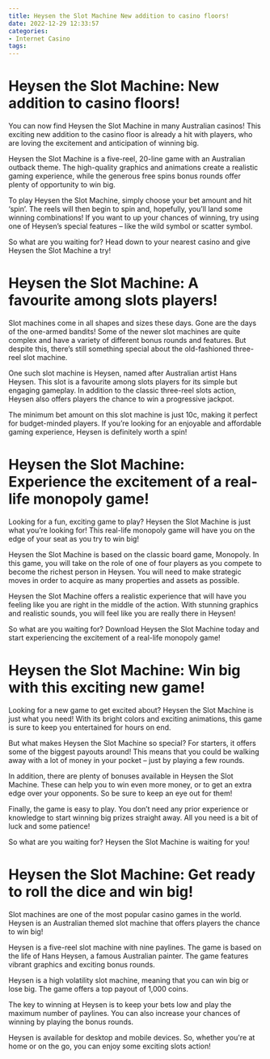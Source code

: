 ```yaml
---
title: Heysen the Slot Machine New addition to casino floors!
date: 2022-12-29 12:33:57
categories:
- Internet Casino
tags:
---
```



#  Heysen the Slot Machine: New addition to casino floors!

You can now find Heysen the Slot Machine in many Australian casinos! This exciting new addition to the casino floor is already a hit with players, who are loving the excitement and anticipation of winning big.

Heysen the Slot Machine is a five-reel, 20-line game with an Australian outback theme. The high-quality graphics and animations create a realistic gaming experience, while the generous free spins bonus rounds offer plenty of opportunity to win big.

To play Heysen the Slot Machine, simply choose your bet amount and hit ‘spin’. The reels will then begin to spin and, hopefully, you’ll land some winning combinations! If you want to up your chances of winning, try using one of Heysen’s special features – like the wild symbol or scatter symbol.

So what are you waiting for? Head down to your nearest casino and give Heysen the Slot Machine a try!

#  Heysen the Slot Machine: A favourite among slots players!

Slot machines come in all shapes and sizes these days. Gone are the days of the one-armed bandits! Some of the newer slot machines are quite complex and have a variety of different bonus rounds and features. But despite this, there’s still something special about the old-fashioned three-reel slot machine.

One such slot machine is Heysen, named after Australian artist Hans Heysen. This slot is a favourite among slots players for its simple but engaging gameplay. In addition to the classic three-reel slots action, Heysen also offers players the chance to win a progressive jackpot.

The minimum bet amount on this slot machine is just 10c, making it perfect for budget-minded players. If you’re looking for an enjoyable and affordable gaming experience, Heysen is definitely worth a spin!

#  Heysen the Slot Machine: Experience the excitement of a real-life monopoly game!

Looking for a fun, exciting game to play? Heysen the Slot Machine is just what you’re looking for! This real-life monopoly game will have you on the edge of your seat as you try to win big!

Heysen the Slot Machine is based on the classic board game, Monopoly. In this game, you will take on the role of one of four players as you compete to become the richest person in Heysen. You will need to make strategic moves in order to acquire as many properties and assets as possible.

Heysen the Slot Machine offers a realistic experience that will have you feeling like you are right in the middle of the action. With stunning graphics and realistic sounds, you will feel like you are really there in Heysen!

So what are you waiting for? Download Heysen the Slot Machine today and start experiencing the excitement of a real-life monopoly game!

#  Heysen the Slot Machine: Win big with this exciting new game!

Looking for a new game to get excited about? Heysen the Slot Machine is just what you need! With its bright colors and exciting animations, this game is sure to keep you entertained for hours on end.

But what makes Heysen the Slot Machine so special? For starters, it offers some of the biggest payouts around! This means that you could be walking away with a lot of money in your pocket – just by playing a few rounds.

In addition, there are plenty of bonuses available in Heysen the Slot Machine. These can help you to win even more money, or to get an extra edge over your opponents. So be sure to keep an eye out for them!

Finally, the game is easy to play. You don’t need any prior experience or knowledge to start winning big prizes straight away. All you need is a bit of luck and some patience!

So what are you waiting for? Heysen the Slot Machine is waiting for you!

#  Heysen the Slot Machine: Get ready to roll the dice and win big!

Slot machines are one of the most popular casino games in the world. Heysen is an Australian themed slot machine that offers players the chance to win big!

Heysen is a five-reel slot machine with nine paylines. The game is based on the life of Hans Heysen, a famous Australian painter. The game features vibrant graphics and exciting bonus rounds.

Heysen is a high volatility slot machine, meaning that you can win big or lose big. The game offers a top payout of 1,000 coins.

The key to winning at Heysen is to keep your bets low and play the maximum number of paylines. You can also increase your chances of winning by playing the bonus rounds.

Heysen is available for desktop and mobile devices. So, whether you're at home or on the go, you can enjoy some exciting slots action!